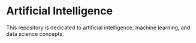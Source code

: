 # Artificial Intelligence

This repository is dedicated to artificial intelligence, machine learning, and data science concepts.

